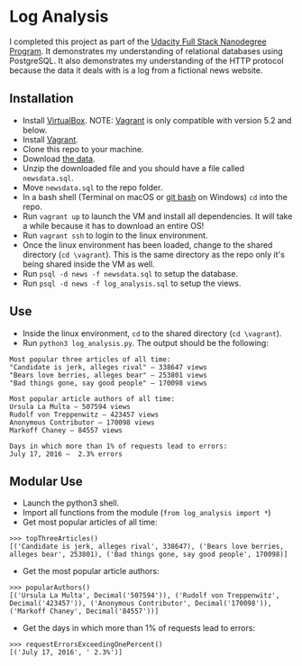 # Log Analysis
I completed this project as part of the [Udacity Full Stack Nanodegree Program](https://www.udacity.com/course/full-stack-web-developer-nanodegree--nd004). It demonstrates my understanding of relational databases using PostgreSQL. It also demonstrates my understanding of the HTTP protocol because the data it deals with is a log from a fictional news website.

## Installation
* Install [VirtualBox](https://www.virtualbox.org/wiki/Download_Old_Builds_5_2). NOTE: [Vagrant](https://www.vagrantup.com/downloads.html) is only compatible with version 5.2 and below.
* Install [Vagrant](https://www.vagrantup.com/downloads.html).
* Clone this repo to your machine.
* Download [the data](https://d17h27t6h515a5.cloudfront.net/topher/2016/August/57b5f748_newsdata/newsdata.zip).
* Unzip the downloaded file and you should have a file called `newsdata.sql`.
* Move `newsdata.sql` to the repo folder.
* In a bash shell (Terminal on macOS or [git bash](https://git-scm.com/downloads) on Windows) `cd` into the repo.
* Run `vagrant up` to launch the VM and install all dependencies. It will take a while because it has to download an entire OS!
* Run `vagrant ssh` to login to the linux environment.
* Once the linux environment has been loaded, change to the shared directory (`cd \vagrant`). This is the same directory as the repo only it's being shared inside the VM as well.
* Run `psql -d news -f newsdata.sql` to setup the database.
* Run `psql -d news -f log_analysis.sql` to setup the views.

## Use
* Inside the linux environment, `cd` to the shared directory (`cd \vagrant`).
* Run `python3 log_analysis.py`. The output should be the following:

```
Most popular three articles of all time:
"Candidate is jerk, alleges rival" — 338647 views
"Bears love berries, alleges bear" — 253801 views
"Bad things gone, say good people" — 170098 views

Most popular article authors of all time:
Ursula La Multa — 507594 views
Rudolf von Treppenwitz — 423457 views
Anonymous Contributor — 170098 views
Markoff Chaney — 84557 views

Days in which more than 1% of requests lead to errors:
July 17, 2016 —  2.3% errors
```

## Modular Use
* Launch the python3 shell.
* Import all functions from the module (`from log_analysis import *`)
* Get most popular articles of all time:

```
>>> topThreeArticles()
[('Candidate is jerk, alleges rival', 338647), ('Bears love berries, alleges bear', 253801), ('Bad things gone, say good people', 170098)]
```

* Get the most popular article authors:

```
>>> popularAuthors()
[('Ursula La Multa', Decimal('507594')), ('Rudolf von Treppenwitz', Decimal('423457')), ('Anonymous Contributor', Decimal('170098')), ('Markoff Chaney', Decimal('84557'))]
```

* Get the days in which more than 1% of requests lead to errors:

```
>>> requestErrorsExceedingOnePercent()
[('July 17, 2016', ' 2.3%')]
```
